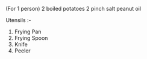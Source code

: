 (For 1 person)
2 boiled potatoes
2 pinch salt
peanut oil

Utensils :-
1. Frying Pan
2. Frying Spoon   
3. Knife
4. Peeler